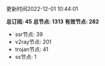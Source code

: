 更新时间2022-12-01 10:44:01

**总订阅: 45**
**总节点: 1313**
**有效节点: 282**
- ssr节点: 39
- v2ray节点: 201
- trojan节点: 41
- ss节点: 1
